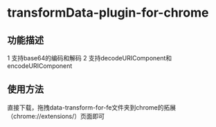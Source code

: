 # transformData-plugin-for-chrome

## 功能描述
1 支持base64的编码和解码
2 支持decodeURIComponent和encodeURIComponent

## 使用方法
直接下载，拖拽data-transform-for-fe文件夹到chrome的拓展（chrome://extensions/）页面即可

